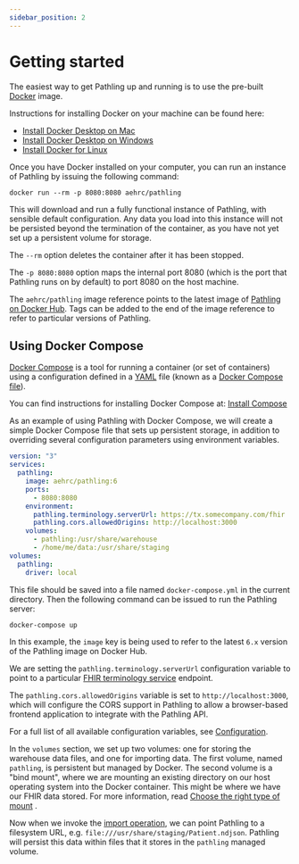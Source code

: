 ```yaml
---
sidebar_position: 2
---
```


# Getting started

The easiest way to get Pathling up and running is to use the pre-built
[Docker](https://www.docker.com/) image.

Instructions for installing Docker on your machine can be found here:

- [Install Docker Desktop on Mac](https://docs.docker.com/docker-for-mac/install/)
- [Install Docker Desktop on Windows](https://docs.docker.com/docker-for-windows/install/)
- [Install Docker for Linux](https://docs.docker.com/install/linux/ubuntu/)

Once you have Docker installed on your computer, you can run an instance of
Pathling by issuing the following command:

```
docker run --rm -p 8080:8080 aehrc/pathling
```

This will download and run a fully functional instance of Pathling, with
sensible default configuration. Any data you load into this instance will not be
persisted beyond the termination of the container, as you have not yet set up a
persistent volume for storage.

The `--rm` option deletes the container after it has been stopped.

The `-p 8080:8080` option maps the internal port 8080 (which is the port that
Pathling runs on by default) to port 8080 on the host machine.

The `aehrc/pathling` image reference points to the latest image of
[Pathling on Docker Hub](https://hub.docker.com/r/aehrc/pathling). Tags can be
added to the end of the image reference to refer to particular versions of
Pathling.

## Using Docker Compose

[Docker Compose](https://docs.docker.com/compose/) is a tool for running a
container (or set of containers) using a configuration defined in a
[YAML](https://yaml.org/) file (known as a
[Docker Compose file](https://docs.docker.com/compose/compose-file/)).

You can find instructions for installing Docker Compose at:
[Install Compose](https://docs.docker.com/compose/install/)

As an example of using Pathling with Docker Compose, we will create a simple
Docker Compose file that sets up persistent storage, in addition to overriding
several configuration parameters using environment variables.

```yaml
version: "3"
services:
  pathling:
    image: aehrc/pathling:6
    ports:
      - 8080:8080
    environment:
      pathling.terminology.serverUrl: https://tx.somecompany.com/fhir
      pathling.cors.allowedOrigins: http://localhost:3000
    volumes:
      - pathling:/usr/share/warehouse
      - /home/me/data:/usr/share/staging
volumes:
  pathling:
    driver: local
```

This file should be saved into a file named `docker-compose.yml` in the current
directory. Then the following command can be issued to run the Pathling server:

```
docker-compose up
```

In this example, the `image` key is being used to refer to the latest `6.x`
version of the Pathling image on Docker Hub.

We are setting the `pathling.terminology.serverUrl` configuration variable to
point to a
particular [FHIR terminology service](https://hl7.org/fhir/R4/terminology-service.html)
endpoint.

The `pathling.cors.allowedOrigins` variable is set to
`http://localhost:3000`, which will configure the CORS support in Pathling to
allow a browser-based frontend application to integrate with the Pathling API.

For a full list of all available configuration variables, see
[Configuration](./configuration).

In the `volumes` section, we set up two volumes: one for storing the warehouse
data files, and one for importing data. The first volume, named `pathling`, is
persistent but managed by Docker. The second volume is a "bind mount", where we
are mounting an existing directory on our host operating system into the Docker
container. This might be where we have our FHIR data stored. For more
information, read
[Choose the right type of mount](https://docs.docker.com/storage/#choose-the-right-type-of-mount)
.

Now when we invoke the [import operation](./operations/import), we can
point Pathling to a filesystem URL,
e.g. `file:///usr/share/staging/Patient.ndjson`. Pathling will persist this data
within files that it stores in the `pathling` managed volume.
